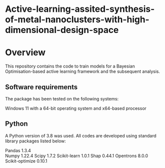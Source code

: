 # Active-learning-assited-synthesis-of-metal-nanoclusters-with-high-dimensional-design-space

# Overview
This repository contains the code to train models for a Bayesian Optimisation-based active learning framework and the subsequent analysis.

## Software requirements
The package has been tested on the following systems:

Windows 11 with a 64-bit operating system and x64-based processor

## Python
A Python version of 3.8 was used. All codes are developed using standard library packages listed below:

Pandas 1.3.4 <br/>
Numpy 1.22.4
Scipy 1.7.2
Scikit-learn 1.0.1
Shap 0.44.1
Opentrons 8.0.0
Scikit-optimize 0.10.1 
